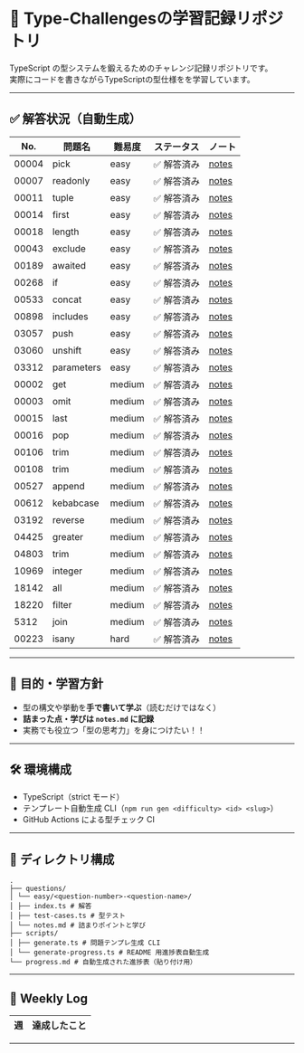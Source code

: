 # 🧠 Type-Challengesの学習記録リポジトリ

TypeScript の型システムを鍛えるためのチャレンジ記録リポジトリです。  
実際にコードを書きながらTypeScriptの型仕様をを学習しています。

---

## ✅ 解答状況（自動生成）

<!--progress-start-->

| No.   | 問題名     | 難易度 | ステータス  | ノート                                                      |
| ----- | ---------- | ------ | ----------- | ----------------------------------------------------------- |
| 00004 | pick       | easy   | ✅ 解答済み | [notes](./questions/easy/00004-pick/notes.md)               |
| 00007 | readonly   | easy   | ✅ 解答済み | [notes](./questions/easy/00007-readonly/notes.md)           |
| 00011 | tuple      | easy   | ✅ 解答済み | [notes](./questions/easy/00011-tuple-to-object/notes.md)    |
| 00014 | first      | easy   | ✅ 解答済み | [notes](./questions/easy/00014-first-of-array/notes.md)     |
| 00018 | length     | easy   | ✅ 解答済み | [notes](./questions/easy/00018-length-of-tuple/notes.md)    |
| 00043 | exclude    | easy   | ✅ 解答済み | [notes](./questions/easy/00043-exclude/notes.md)            |
| 00189 | awaited    | easy   | ✅ 解答済み | [notes](./questions/easy/00189-awaited/notes.md)            |
| 00268 | if         | easy   | ✅ 解答済み | [notes](./questions/easy/00268-if/notes.md)                 |
| 00533 | concat     | easy   | ✅ 解答済み | [notes](./questions/easy/00533-concat/notes.md)             |
| 00898 | includes   | easy   | ✅ 解答済み | [notes](./questions/easy/00898-includes/notes.md)           |
| 03057 | push       | easy   | ✅ 解答済み | [notes](./questions/easy/03057-push/notes.md)               |
| 03060 | unshift    | easy   | ✅ 解答済み | [notes](./questions/easy/03060-unshift/notes.md)            |
| 03312 | parameters | easy   | ✅ 解答済み | [notes](./questions/easy/03312-parameters/notes.md)         |
| 00002 | get        | medium | ✅ 解答済み | [notes](./questions/medium/00002-get-return-type/notes.md)  |
| 00003 | omit       | medium | ✅ 解答済み | [notes](./questions/medium/00003-omit/notes.md)             |
| 00015 | last       | medium | ✅ 解答済み | [notes](./questions/medium/00015-last-of-array/notes.md)    |
| 00016 | pop        | medium | ✅ 解答済み | [notes](./questions/medium/00016-pop/notes.md)              |
| 00106 | trim       | medium | ✅ 解答済み | [notes](./questions/medium/00106-trim-left/notes.md)        |
| 00108 | trim       | medium | ✅ 解答済み | [notes](./questions/medium/00108-trim/notes.md)             |
| 00527 | append     | medium | ✅ 解答済み | [notes](./questions/medium/00527-append-to-object/notes.md) |
| 00612 | kebabcase  | medium | ✅ 解答済み | [notes](./questions/medium/00612-kebabcase/notes.md)        |
| 03192 | reverse    | medium | ✅ 解答済み | [notes](./questions/medium/03192-reverse/notes.md)          |
| 04425 | greater    | medium | ✅ 解答済み | [notes](./questions/medium/04425-greater-than/notes.md)     |
| 04803 | trim       | medium | ✅ 解答済み | [notes](./questions/medium/04803-trim-right/notes.md)       |
| 10969 | integer    | medium | ✅ 解答済み | [notes](./questions/medium/10969-integer/notes.md)          |
| 18142 | all        | medium | ✅ 解答済み | [notes](./questions/medium/18142-all/notes.md)              |
| 18220 | filter     | medium | ✅ 解答済み | [notes](./questions/medium/18220-filter/notes.md)           |
| 5312  | join       | medium | ✅ 解答済み | [notes](./questions/medium/5312-join/notes.md)              |
| 00223 | isany      | hard   | ✅ 解答済み | [notes](./questions/hard/00223-isany/notes.md)              |

<!--progress-end-->

---

## 🎯 目的・学習方針

- 型の構文や挙動を**手で書いて学ぶ**（読むだけではなく）
- **詰まった点・学びは `notes.md` に記録**
- 実務でも役立つ「型の思考力」を身につけたい！！

---

## 🛠 環境構成

- TypeScript（strict モード）
- テンプレート自動生成 CLI（`npm run gen <difficulty> <id> <slug>`）
- GitHub Actions による型チェック CI

---

## 📁 ディレクトリ構成

```
.
├── questions/
│ └── easy/<question-number>-<question-name>/
│ ├── index.ts # 解答
│ ├── test-cases.ts # 型テスト
│ └── notes.md # 詰まりポイントと学び
├── scripts/
│ ├── generate.ts # 問題テンプレ生成 CLI
│ └── generate-progress.ts # README 用進捗表自動生成
└── progress.md # 自動生成された進捗表（貼り付け用）
```

---

## 📅 Weekly Log

| 週  | 達成したこと |
| --- | ------------ |

---
